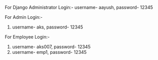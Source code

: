 For Django Administrator Login:-
username- aayush, password- 12345

For Admin Login:-
1) username- aks, password- 12345

For Employee Login:-
1) username- aks007, password- 12345
2) username- emp1, password- 12345

